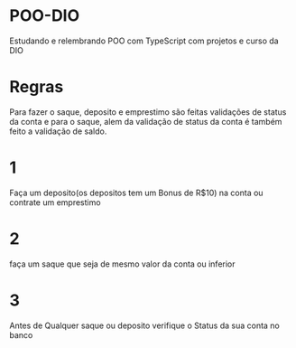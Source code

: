 # POO-DIO

Estudando e relembrando POO com TypeScript com projetos e curso da DIO

# Regras

Para fazer o saque, deposito e emprestimo são feitas validações de status da conta e para o saque, alem da validação de status da conta é também feito a validação de saldo.

# 1

Faça um deposito(os depositos tem um Bonus de R$10) na conta ou contrate um emprestimo

# 2

faça um saque que seja de mesmo valor da conta ou inferior

# 3

Antes de Qualquer saque ou deposito verifique o Status da sua conta no banco
